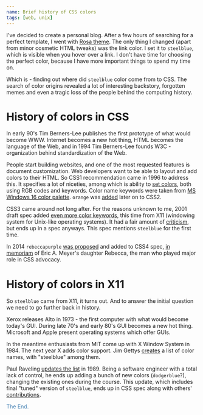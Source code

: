 ```yaml
---
name: Brief history of CSS colors
tags: [web, unix]
---
```


I've decided to create a personal blog. After a few hours of searching for a perfect template, I went with [Rosa theme][rosa-theme]. The only thing I changed (apart from minor cosmetic HTML tweaks) was the link color. I set it to `steelblue`, which is visible when you hover over a link. I don't have time for choosing the perfect color, because I have more important things to spend my time on. 

[rosa-theme]: https://github.com/davidmerfield/Blot/tree/d31f2f8c/app/templates/latest/rosa

Which is - finding out where did `steelblue` color come from to CSS. The search of color origins revealed a lot of interesting backstory, forgotten memes and even a tragic loss of the people behind the computing history. 

# History of colors in CSS

In early 90's Tim Berners-Lee publishes the first prototype of what would become WWW. Internet becomes a new hot thing, HTML becomes the language of the Web, and in 1994 Tim Berners-Lee founds W3C - organization behind standardization of the Web.

People start building websites, and one of the most requested features is document customization. Web developers want to be able to layout and add colors to their HTML. So CSS1 recommendation came in 1996 to address this. It specifies a lot of niceties, among which is ability to [set colors][css1-colors], both using RGB codes and keywords. Color name keywords were taken from [MS Windows 16 color palette][mswin-colors]. `orange` was [added][css2-orange] later on to CSS2.

CSS3 came around not long after. For the reasons unknown to me, 2001 draft spec added [even more color keywords][css3-colors], this time from X11 (windowing system for Unix-like operating systems). It had a fair amount of [criticism][css3-colors-criticism], but ends up in a spec anyways. This spec mentions `steelblue` for the first time.

In 2014 `rebeccapurple` [was proposed][rebeccapurple-proposal] and added to CSS4 spec, [in memoriam][rebecca-memoriam] of Eric A. Meyer's daughter Rebecca, the man who played major role in CSS advocacy.

[css1-colors]: https://www.w3.org/TR/REC-CSS1/#color-units
[css2-orange]: https://www.w3.org/TR/CSS2/changes.html#q21.2
[mswin-colors]: https://en.wikipedia.org/wiki/List_of_software_palettes#Microsoft_Windows_default_16-color_palette
[css3-colors]: https://www.w3.org/TR/2001/WD-css3-color-20010305#x11-color
[css3-colors-criticism]: https://lists.w3.org/Archives/Public/www-style/2002May/0122.html
[rebeccapurple-proposal]: https://lists.w3.org/Archives/Public/www-style/2014Jun/0257.html
[rebecca-memoriam]: http://meyerweb.com/eric/thoughts/2014/06/09/in-memoriam-2/

# History of colors in X11

So `steelblue` came from X11, it turns out. And to answer the initial question we need to go further back in history.

Xerox releases Alto in 1973 - the first computer with what would become today's GUI. During late 70's and early 80's GUI becomes a new hot thing. Microsoft and Apple present operating systems which offer GUIs.

In the meantime enthusiasts from MIT come up with X Window System in 1984. The next year X adds color support. Jim Gettys [creates][rgbtxt-jg] a list of color names, with "steelblue" among them.

Paul Raveling [updates the list][rgbtxt-pr] in 1989. Being a software engineer with a total lack of control, he ends up adding a bunch of new colors (`dodgerblue`?), changing the existing ones during the course. This update, which includes final "tuned" version of `steelblue`, ends up in CSS spec along with others' [contributions][css3-colors-origin].

<span style="color: steelblue">The End.</span>

[css3-colors-origin]: https://lists.w3.org/Archives/Public/www-style/2014Mar/0272.html
[rgbtxt-jg]: https://cgit.freedesktop.org/~alanc/xc-historical/commit/xc/programs/rgb/rgb.txt?id=0d0ad63237618270e48503a37ce542139d7abab5
[rgbtxt-pr]: https://cgit.freedesktop.org/~alanc/xc-historical/commit/xc/programs/rgb/rgb.txt?id=6904446b8a8dc2bdf6f420f5436552ee920d70e2
